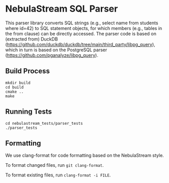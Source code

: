 # NebulaStream SQL Parser

This parser library converts SQL strings (e.g., select name from students where id=42) to SQL statement objects, for which members (e.g., tables in the from clause) can be directly accessed.
The parser code is based on (extracted from) DuckDB (https://github.com/duckdb/duckdb/tree/main/third_party/libpg_query), which in turn is based on the PostgreSQL parser (https://github.com/pganalyze/libpg_query).

## Build Process

```
mkdir build
cd build
cmake ..
make
```

## Running Tests
```
cd nebulastream_tests/parser_tests
./parser_tests
```

## Formatting

We use clang-format for code formatting based on the NebulaStream style.

To format changed files, run `git clang-format`.

To format existing files, run `clang-format -i FILE`.

